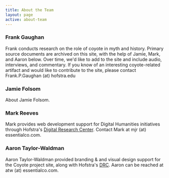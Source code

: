 ```yaml
---
title: About the Team
layout: page
active: about-team
---
```


### Frank Gaughan

Frank conducts research on the role of coyote in myth and history.  Primary source documents are archived on this site, with the help of Jamie, Mark, and Aaron below. Over time, we'd like to add to the site and include audio, interviews, and commentary. If you know of an interesting coyote-related artifact and would like to contribute to the site, please contact Frank.P.Gaughan (at) hofstra.edu

### Jamie Folsom

About Jamie Folsom.

### Mark Reeves

Mark provides web development support for Digital Humanities initiatives through Hofstra's <a href="http://hofstradrc.org">Digital Research Center</a>. Contact Mark at mjr (at) essentialco.com.

### Aaron Taylor-Waldman

Aaron Taylor-Waldman provided branding &amp; and visual design support for the Coyote project site, along with Hofstra's <a href="http://hofstradrc.org">DRC</a>. Aaron can be reached at atw (at) essentialco.com.
